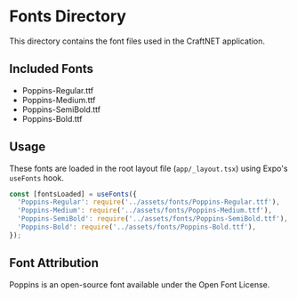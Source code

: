 # Fonts Directory

This directory contains the font files used in the CraftNET application.

## Included Fonts

- Poppins-Regular.ttf
- Poppins-Medium.ttf
- Poppins-SemiBold.ttf
- Poppins-Bold.ttf

## Usage

These fonts are loaded in the root layout file (`app/_layout.tsx`) using Expo's `useFonts` hook.

```typescript
const [fontsLoaded] = useFonts({
  'Poppins-Regular': require('../assets/fonts/Poppins-Regular.ttf'),
  'Poppins-Medium': require('../assets/fonts/Poppins-Medium.ttf'),
  'Poppins-SemiBold': require('../assets/fonts/Poppins-SemiBold.ttf'),
  'Poppins-Bold': require('../assets/fonts/Poppins-Bold.ttf'),
});
```

## Font Attribution

Poppins is an open-source font available under the Open Font License.